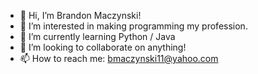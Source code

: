 - 👋 Hi, I’m Brandon Maczynski!
- 👀 I’m interested in making programming my profession.
- 🌱 I’m currently learning Python / Java
- 👏 I’m looking to collaborate on anything!
- 📫 How to reach me: bmaczynski11@yahoo.com
